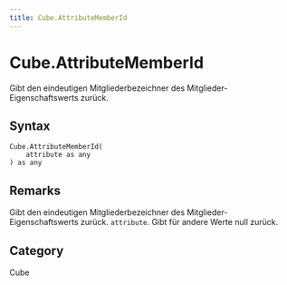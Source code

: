 ```yaml
---
title: Cube.AttributeMemberId
---
```


# Cube.AttributeMemberId


Gibt den eindeutigen Mitgliederbezeichner des Mitglieder-Eigenschaftswerts zurück.


## Syntax

```powerquery
Cube.AttributeMemberId(
    attribute as any
) as any
```


## Remarks

Gibt den eindeutigen Mitgliederbezeichner des Mitglieder-Eigenschaftswerts zurück. <code>attribute</code>. Gibt für andere Werte null zurück.



## Category
Cube
